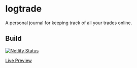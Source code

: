 # logtrade

A personal journal for keeping track of all your trades online.

## Build

[![Netlify Status](https://api.netlify.com/api/v1/badges/ad69d584-e8d2-4e70-968e-43c619cdbe06/deploy-status)](https://app.netlify.com/sites/logtrade/deploys)

[Live Preview](https://logtrade.netlify.app/)
